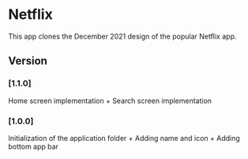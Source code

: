 # Netflix
This app clones the December 2021 design of the popular Netflix app.

## Version
### [1.1.0] 
Home screen implementation + Search screen implementation

### [1.0.0] 
Initialization of the application folder + Adding name and icon + Adding bottom app bar

